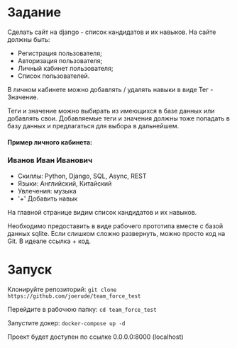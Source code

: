 # Задание
Сделать сайт на django - список кандидатов и их навыков.
На сайте должны быть:
- Регистрация пользователя;
- Авторизация пользователя;
- Личный кабинет пользователя;
- Список пользователей.

<p>В личном кабинете можно добавлять / удалять навыки в виде 
Тег - Значение.
<p>Теги и значение можно выбирать из имеющихся в базе данных или добавлять свои.
Добавляемые теги и значения должны тоже попадать в базу данных и предлагаться для
выбора в дальнейшем.

#### Пример личного кабинета:
### Иванов Иван Иванович
+ Скиллы: Python, Django, SQL, Async, REST
+ Языки: Английский, Китайский
+ Увлечения: музыка
+ '+' Добавить навык

На главной странице видим список кандидатов и их навыков.

Необходимо предоставить в виде рабочего прототипа вместе с базой данных sqlite. Если слишком сложно развернуть, можно просто код на Git. В идеале ссылка + код.

# Запуск

Клонируйте репозиторий:
```git clone https://github.com/joerude/team_force_test```
  
Перейдите в рабочюю папку: ```cd team_force_test```

Запустите докер: ```docker-compose up -d```

Проект будет доступен по ссылке 0.0.0.0:8000 (localhost)
